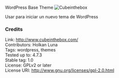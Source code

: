 WordPress Base Theme
![Cubeinthebox](http://cubeinthebox.com/wp-content/themes/cube/screenshot.png)

Usar para iniciar un nuevo tema de WordPress

### Credits
Link: http://www.cubeinthebox.com/<br />
Contributors: Holkan Luna<br />
Tags: wordpress, themes<br />
Tested up to: 4.7.3<br />
Stable tag: 1.0<br />
License: GPLv2 or later<br />
License URI: http://www.gnu.org/licenses/gpl-2.0.html<br />

